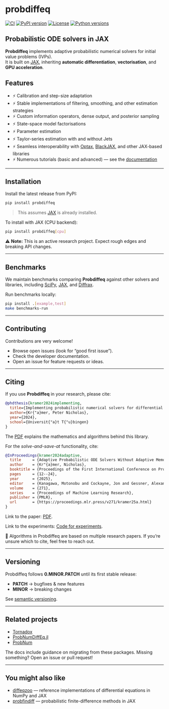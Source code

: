 # probdiffeq

[![CI](https://github.com/pnkraemer/probdiffeq/workflows/ci/badge.svg)](https://github.com/pnkraemer/probdiffeq/actions)
[![PyPI version](https://img.shields.io/pypi/v/probdiffeq.svg)](https://pypi.python.org/pypi/probdiffeq)
[![License](https://img.shields.io/pypi/l/probdiffeq.svg)](https://pypi.python.org/pypi/probdiffeq)
[![Python versions](https://img.shields.io/pypi/pyversions/probdiffeq.svg)](https://pypi.python.org/pypi/probdiffeq)

## Probabilistic ODE solvers in JAX

**Probdiffeq** implements adaptive probabilistic numerical solvers for initial value problems (IVPs).  
It is built on [JAX](https://jax.readthedocs.io/en/latest/), inheriting **automatic differentiation**, **vectorisation**, and **GPU acceleration**.

## Features

- ⚡ Calibration and step-size adaptation  
- ⚡ Stable implementations of filtering, smoothing, and other estimation strategies  
- ⚡ Custom information operators, dense output, and posterior sampling  
- ⚡ State-space model factorisations  
- ⚡ Parameter estimation
- ⚡ Taylor-series estimation with and without Jets  
- ⚡ Seamless interoperability with [Optax](https://optax.readthedocs.io/en/latest/index.html), [BlackJAX](https://blackjax-devs.github.io/blackjax/), and other JAX-based libraries  
- ⚡ Numerous tutorials (basic and advanced) — see the [documentation](https://pnkraemer.github.io/probdiffeq/)  

---

## Installation

Install the latest release from PyPI:

```bash
pip install probdiffeq
```

> This assumes [JAX](https://jax.readthedocs.io/en/latest/) is already installed.  

To install with JAX (CPU backend):  

```bash
pip install probdiffeq[cpu]
```

⚠️ **Note:** This is an active research project. Expect rough edges and breaking API changes.

---

## Benchmarks

We maintain benchmarks comparing **Probdiffeq** against other solvers and libraries, including [SciPy](https://scipy.org/), [JAX](https://jax.readthedocs.io/en/latest/), and [Diffrax](https://docs.kidger.site/diffrax/).

Run benchmarks locally:

```bash
pip install .[example,test]
make benchmarks-run
```


---

## Contributing

Contributions are very welcome!  
- Browse open issues (look for “good first issue”).  
- Check the developer documentation.  
- Open an issue for feature requests or ideas.  

---

## Citing

If you use **Probdiffeq** in your research, please cite:

```bibtex
@phdthesis{kramer2024implementing,
  title={Implementing probabilistic numerical solvers for differential equations},
  author={Kr{"a}mer, Peter Nicholas},
  year={2024},
  school={Universit{"a}t T{"u}bingen}
}
```
The [PDF](https://tobias-lib.ub.uni-tuebingen.de/xmlui/handle/10900/152754) explains the mathematics and algorithms behind this library.  

For the *solve-and-save-at* functionality, cite:

```bibtex
@InProceedings{kramer2024adaptive,
  title     = {Adaptive Probabilistic ODE Solvers Without Adaptive Memory Requirements},
  author    = {Kr"{a}mer, Nicholas},
  booktitle = {Proceedings of the First International Conference on Probabilistic Numerics},
  pages     = {12--24},
  year      = {2025},
  editor    = {Kanagawa, Motonobu and Cockayne, Jon and Gessner, Alexandra and Hennig, Philipp},
  volume    = {271},
  series    = {Proceedings of Machine Learning Research},
  publisher = {PMLR},
  url       = {https://proceedings.mlr.press/v271/kramer25a.html}
}
```
Link to the paper: [PDF](https://arxiv.org/abs/2410.10530).

Link to the experiments: 
[Code for experiments](https://github.com/pnkraemer/code-adaptive-prob-ode-solvers).  

📌 Algorithms in Probdiffeq are based on multiple research papers. If you’re unsure which to cite, feel free to reach out.  

---

## Versioning

Probdiffeq follows **0.MINOR.PATCH** until its first stable release:  
- **PATCH** → bugfixes & new features  
- **MINOR** → breaking changes  

See [semantic versioning](https://semver.org/).

---

## Related projects

- [Tornadox](https://github.com/pnkraemer/tornadox)  
- [ProbNumDiffEq.jl](https://nathanaelbosch.github.io/ProbNumDiffEq.jl/stable/)  
- [ProbNum](https://probnum.readthedocs.io/en/latest/)  

The docs include guidance on migrating from these packages. Missing something? Open an issue or pull request!

---

## You might also like

- [diffeqzoo](https://diffeqzoo.readthedocs.io/en/latest/) — reference implementations of differential equations in NumPy and JAX  
- [probfindiff](https://probfindiff.readthedocs.io/en/latest/) — probabilistic finite-difference methods in JAX  
